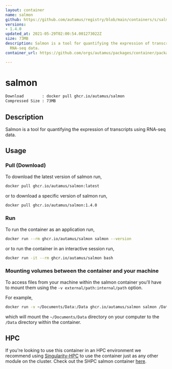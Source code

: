 ```yaml
---
layout: container
name: salmon
github: https://github.com/autamus/registry/blob/main/containers/s/salmon/spack.yaml
versions:
- 1.4.0
updated_at: 2021-05-29T02:00:54.001273022Z
size: 73MB
description: Salmon is a tool for quantifying the expression of transcripts using
  RNA-seq data.
container_url: https://github.com/orgs/autamus/packages/container/package/salmon

---
```

# salmon
```bash 
Download        : docker pull ghcr.io/autamus/salmon
Compressed Size : 73MB
```

## Description
Salmon is a tool for quantifying the expression of transcripts using RNA-seq data.

## Usage
### Pull (Download)
To download the latest version of salmon run,

```bash
docker pull ghcr.io/autamus/salmon:latest
```

or to download a specific version of salmon run,

```bash
docker pull ghcr.io/autamus/salmon:1.4.0
```
### Run
To run the container as an application run,
```bash
docker run --rm ghcr.io/autamus/salmon salmon --version
```

or to run the container in an interactive session run,
```bash
docker run -it --rm ghcr.io/autamus/salmon bash
```

### Mounting volumes between the container and your machine
To access files from your machine within the salmon container you'll have to mount them using the `-v external/path:internal/path` option.

For example,
```bash
docker run -v ~/Documents/Data:/Data ghcr.io/autamus/salmon salmon /Data/myData.csv
```
which will mount the `~/Documents/Data` directory on your computer to the `/Data` directory within the container.

## HPC
If you're looking to use this container in an HPC environment we recommend using [Singularity-HPC](https://singularity-hpc.readthedocs.io) to use the container just as any other module on the cluster. Check out the SHPC salmon container [here](https://singularityhub.github.io/singularity-hpc/r/ghcr.io-autamus-salmon/).